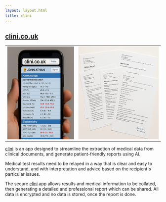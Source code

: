 ```yaml
---
layout: layout.html
title: clini
---
```


## [clini.co.uk](https://www.clini.co.uk)


<table style="margin: 0 auto; border-collapse: collapse;">
  <tr>
    <td><img src="/assets/images/phonedemo.jpg" alt="Image 1" height=300px></td>
    <td><img src="/assets/images/reportdemo.jpg" alt="Image 2" height=300px></td>
  </tr>
</table>

[clini](https://www.clini.co.uk) is an app designed to streamline the extraction of medical data from clinical documents, and generate patient-friendly reports using AI. 

Medical test results need to be relayed in a way that is clear and easy to understand, and with interpretation and advice based on the recipient's particular issues.

The secure [clini]((https://www.clini.co.uk)) app allows results and medical information to be collated, then generating a detailed and professional report which can be shared. All data is encrypted and no data is stored, once the report is done.
